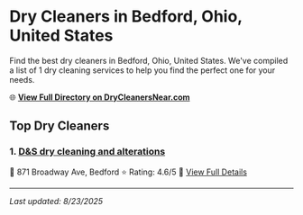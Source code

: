 # Dry Cleaners in Bedford, Ohio, United States

Find the best dry cleaners in Bedford, Ohio, United States. We've compiled a list of 1 dry cleaning services to help you find the perfect one for your needs.

🌐 **[View Full Directory on DryCleanersNear.com](https://drycleanersnear.com/city/US/Ohio/Bedford)**

## Top Dry Cleaners

### 1. [D&S dry cleaning and alterations](https://drycleanersnear.com/dryCleaner/6875b6a99b5c02c2ea278101/d-s-dry-cleaning-and-alterations)
📍 871 Broadway Ave, Bedford
⭐ Rating: 4.6/5
🔗 [View Full Details](https://drycleanersnear.com/dryCleaner/6875b6a99b5c02c2ea278101/d-s-dry-cleaning-and-alterations)


---

*Last updated: 8/23/2025*
